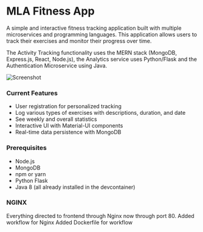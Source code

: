 # MLA Fitness App

A simple and interactive fitness tracking application built with multiple microservices and programming languages. This application allows users to track their exercises and monitor their progress over time.

The Activity Tracking functionality uses the MERN stack (MongoDB, Express.js, React, Node.js), the Analytics service uses Python/Flask and the Authentication Microservice using Java.

![Screenshot](screenshots/frontpage.png)

### Current Features

- User registration for personalized tracking
- Log various types of exercises with descriptions, duration, and date
- See weekly and overall statistics
- Interactive UI with Material-UI components
- Real-time data persistence with MongoDB

### Prerequisites

- Node.js
- MongoDB
- npm or yarn
- Python Flask
- Java 8
  (all already installed in the devcontainer)

### NGINX

Everything directed to frontend through Nginx now through port 80.
Added workflow for Nginx
Added Dockerfile for workflow
